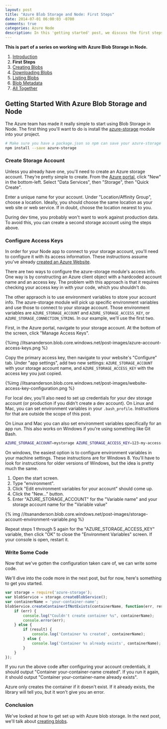 ```yaml
---
layout: post
title: "Azure Blob Storage and Node: First Steps"
date: 2014-07-01 06:00:03 -0700
comments: true
categories: Azure Node
description: In this 'getting started' post, we discuss the first steps for configuring our azure storage account.
---
```


**This is part of a series on working with Azure Blob Storage in Node.**

1. [Introduction](/blog/2014/06/30/azure-blob-storage-and-node/)
1. **First Steps**
1. [Creating Blobs](/blog/2014/07/02/azure-blob-storage-and-node-creating-blobs/)
1. [Downloading Blobs](/blog/2014/07/03/azure-blob-storage-and-node-downloading-blobs/)
1. [Listing Blobs](/blog/2014/07/07/azure-blob-storage-and-node-listing-blobs/)
1. [Blob Metadata](/blog/2014/07/08/azure-blob-storage-and-node-blob-metadata/)
1. [All Together](/blog/2014/07/09/azure-blob-storage-and-node-all-together/)

Getting Started With Azure Blob Storage and Node
---

The Azure team has made it really simple to start using Blob Storage in Node.
The first thing you'll want to do is install the [azure-storage](https://www.npmjs.org/package/azure-storage) module into your project.

```bash
# Make sure you have a package.json so npm can save your azure-storage dependency 
npm install --save azure-storage
```

### Create Storage Account

Unless you already have one, you'll need to create an Azure storage account.
They're pretty simple to create.
From the [Azure portal](https://manage.windowsazure.com/), click "New" in the bottom-left.
Select "Data Services", then "Storage", then "Quick Create".

Enter a unique name for your account.
Under "Location/Affinity Group", choose a location.
Ideally, you should choose the same location as your web site or web service.
If in doubt, choose the location nearest to you.

During dev time, you probably won't want to work against production data.
To avoid this, you can create a second storage account using the steps above.

### Configure Access Keys

In order for your Node app to connect to your storage account, you'll need to configure it with its access information.
These instructions assume you've already [created an Azure Website](http://azure.microsoft.com/en-us/documentation/articles/cloud-services-nodejs-develop-deploy-express-app/).

There are two ways to configure the azure-storage module's access info.
One way is by constructing an Azure client object with a hardcoded account name and an access key.
The problem with this approach is that it requires checking your access key in with your code, which you shouldn't do.

The other appraoch is to use environment variables to store your account info.
The azure-storage module will pick up specific environment variables and use those to connect to your storage account.
Those environment variables are `AZURE_STORAGE_ACCOUNT` and `AZURE_STORAGE_ACCESS_KEY`, or `AZURE_STORAGE_CONNECTION_STRING`.
In our example, we'll use the first two.

First, in the Azure portal, navigate to your storage account.
At the bottom of the screen, click "Manage Access Keys".

{%img //itsananderson.blob.core.windows.net/post-images/azure-account-access-keys.png %}

Copy the primary access key, then navigate to your website's "Configure" tab.
Under "app settings", add two new settings:
`AZURE_STORAGE_ACCOUNT` with your storage account name, and `AZURE_STORAGE_ACCESS_KEY` with the access key you just copied.


{%img //itsananderson.blob.core.windows.net/post-images/website-access-key-configuration.png %}

For local dev, you'll also need to set up credentials for your dev storage account (or production if you didn't create a dev account).
On Linux and Mac, you can set environment variables in your `.bash_profile`.
Instructions for that are outside the scope of this post.

On Linux and Mac you can also set environment variables specifically for an app run.
This also works on Windows if you're using something like Git Bash.

```bash
AZURE_STORAGE_ACCOUNT=mystorage AZURE_STORAGE_ACCESS_KEY=123-my-access-key node app.js
```

On windows, the easiest option is to configure environment variables in your machine settings.
These instructions are for Windows 8.
You'll have to look for instructions for older versions of Windows, but the idea is pretty much the same.

1. Open the start screen.
1. Type "environment".
1. Click "Edit environment variables for your account" should come up.
1. Click the "New..." button.
1. Enter "AZURE_STORAGE_ACCOUNT" for the "Variable name" and your storage account name for the "Variable value"

{% img //itsananderson.blob.core.windows.net/post-images/storage-account-environment-variable.png %}

Repeat steps 1 through 5 again for the "AZURE_STORAGE_ACCESS_KEY" variable, then click "OK" to close the "Environment Variables" screen.
If your console is open, restart it.

### Write Some Code

Now that we've gotten the configuration taken care of, we can write some code.

We'll dive into the code more in the next post, but for now, here's something to get you started.

```javascript
var storage = require('azure-storage');
var blobService = storage.createBlobService();
var containerName = 'your-container-name';
blobService.createContainerIfNotExists(containerName, function(err, result, response) {
    if (err) {
        console.log("Couldn't create container %s", containerName);
        console.error(err);
    } else {
        if (result) {
            console.log('Container %s created', containerName);
        } else {
            console.log('Container %s already exists', containerName);
        }
    }
});
```

If you run the above code after configuring your account credentials, it should output "Container your-container-name created".
If you run it again, it should output "Container your-container-name already exists".

Azure only creates the container if it doesn't exist.
If it already exists, the library will tell you, but it won't give you an error.

### Conclusion

We've looked at how to get set up with Azure blob storage.
In the next post, we'll talk about [creating blobs](/blog/2014/07/02/azure-blob-storage-and-node-creating-blobs/).
